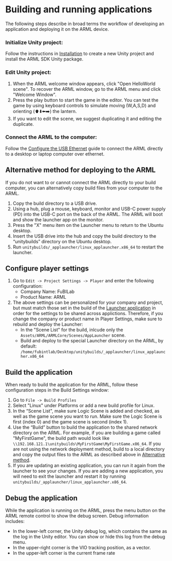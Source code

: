 # Building and running applications
The following steps describe in broad terms the workflow of developing an application and deploying it on the ARML device.

### Initialize Unity project:
Follow the instructions in [Installation](./installation.md#installing-the-unity-package) to create a new Unity project and install the ARML SDK Unity package.

### Edit Unity project: 
1. When the ARML welcome window appears, click "Open HelloWorld scene". To recover the ARML window, go to the ARML menu and click "Welcome Window".
2.  Press the play button to start the game in the editor. You can test the game by using keyboard controls to simulate moving (W,A,S,D) and orienting (⬆️⬇️⬅️➡️) the lantern.
3. If you want to edit the scene, we suggest duplicating it and editing the duplicate.

### Connect the ARML to the computer:
Follow the [Configure the USB Ethernet](./os.md#configure-the-usb-ethernet) guide to connect the ARML directly to a desktop or laptop computer over ethernet.

## Alternative method for deploying to the ARML
If you do not want to or cannot connect the ARML directly to your build computer, you can alternatively copy build files from your computer to the ARML.
1. Copy the build directory to a USB drive. 
2. Using a hub, plug a mouse, keyboard, monitor and USB-C power supply (PD) into the USB-C port on the back of the ARML. The ARML will boot and show the launcher app on the monitor.
3. Press the "X" menu item on the Launcher menu to return to the Ubuntu desktop.
4. Insert the USB drive into the hub and copy the build directory to the “unitybuilds” directory on the Ubuntu desktop.
5. Run `unitybuilds/_applauncher/linux_applauncher.x86_64` to restart the launcher.

## Configure player settings
1. Go to `Edit -> Project Settings -> Player` and enter the following configuration:
   - Company Name: FuBILab 
   - Product Name: ARML
2. The above settings can be personalized for your company and project, but must match those set in the build of the [Launcher application](./launcher.md) in order for the settings to be shared across applictions. Therefore, if you change the company or product name in Player Settings, make sure to rebuild and deploy the Launcher:
   - In the "Scene List" for the build, inlcude only the `Assets/ARML/ARMLCore/Scenes/AppLauncher` scene.
   - Build and deploy to the special Launcher directory on the ARML, by default: `/home/fubintlab/Desktop/unitybuilds/_applauncher/linux_applauncher.x86_64`

## Build the application
When ready to build the application for the ARML, follow these configuration steps in the Build Settings window:
1. Go to `File -> Build Profiles` 
2. Select "Linux" under Platforms or add a new build profile for Linux.
3. In the “Scene List", make sure Logic Scene is added and checked, as well as the game scene you want to run. Make sure the Logic Scene is first (index 0) and the game scene is second (index 1).
4. Use the “Build” button to build the application to the shared network directory on the ARML. For example, if you are building a game called "MyFirstGame", the build path would look like `\\192.168.121.1\unitybuilds\MyFirstGame\MyFirstGame.x86_64`. If you are not using the network deployment method, build to a local directory and copy the output files to the ARML as described above in [Alternative method](#alternative-method-for-deploying-to-the-arml).
5. If you are updating an existing application, you can run it again from the launcher to see your changes. If you are adding a new application, you will need to exit the launcher and restart it by running `unitybuilds/_applauncher/linux_applauncher.x86_64`.

## Debug the application
While the application is running on the ARML, press the menu button on the ARML remote control to show the debug screen. Debug information includes:  

- In the lower-left corner, the Unity debug log, which contains the same as the log in the Unity editor. You can show or hide this log from the debug menu.
- In the upper-right corner is the VIO tracking position, as a vector.
- In the upper-left corner is the current frame rate

